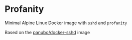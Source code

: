 # Profanity

Minimal Alpine Linux Docker image with `sshd` and `profanity`

Based on the [panubo/docker-sshd](https://github.com/panubo/docker-sshd) image
